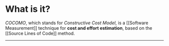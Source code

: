 # What is it?

*COCOMO*, which stands for *Constructive Cost Model*, is a [[Software Measurement]] technique for **cost and effort estimation**, based on the [[Source Lines of Code]] method.
___
